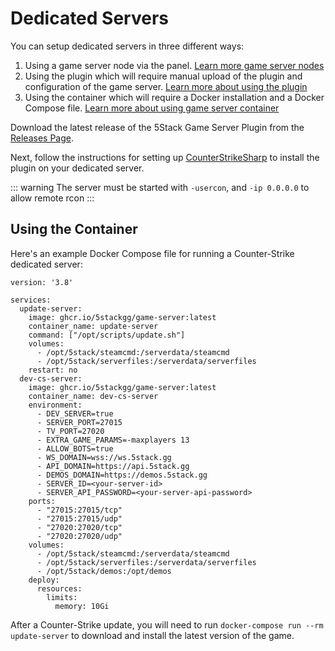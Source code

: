 # Dedicated Servers

You can setup dedicated servers in three different ways:

1. Using a game server node via the panel. [Learn more game server nodes](./game-server-nodes/)
2. Using the plugin which will require manual upload of the plugin and configuration of the game server. [Learn more about using the plugin](#using-the-plugin)
3. Using the container which will require a Docker installation and a Docker Compose file. [Learn more about using game server container](#using-the-container)

Download the latest release of the 5Stack Game Server Plugin from the [Releases Page](https://github.com/5stackgg/game-server/releases).

Next, follow the instructions for setting up [CounterStrikeSharp](https://docs.cssharp.dev/docs/guides/getting-started.html) to install the plugin on your dedicated server.

::: warning
The server must be started with `-usercon`, and `-ip 0.0.0.0` to allow remote rcon
:::

## Using the Container

Here's an example Docker Compose file for running a Counter-Strike dedicated server:

```
version: '3.8'

services:
  update-server:
    image: ghcr.io/5stackgg/game-server:latest
    container_name: update-server
    command: ["/opt/scripts/update.sh"]
    volumes:
      - /opt/5stack/steamcmd:/serverdata/steamcmd
      - /opt/5stack/serverfiles:/serverdata/serverfiles
    restart: no
  dev-cs-server:
    image: ghcr.io/5stackgg/game-server:latest
    container_name: dev-cs-server
    environment:
      - DEV_SERVER=true
      - SERVER_PORT=27015
      - TV_PORT=27020
      - EXTRA_GAME_PARAMS=-maxplayers 13
      - ALLOW_BOTS=true
      - WS_DOMAIN=wss://ws.5stack.gg
      - API_DOMAIN=https://api.5stack.gg
      - DEMOS_DOMAIN=https://demos.5stack.gg
      - SERVER_ID=<your-server-id>
      - SERVER_API_PASSWORD=<your-server-api-password>
    ports:
      - "27015:27015/tcp"
      - "27015:27015/udp"
      - "27020:27020/tcp"
      - "27020:27020/udp"
    volumes:
      - /opt/5stack/steamcmd:/serverdata/steamcmd
      - /opt/5stack/serverfiles:/serverdata/serverfiles
      - /opt/5stack/demos:/opt/demos
    deploy:
      resources:
        limits:
          memory: 10Gi
```

After a Counter-Strike update, you will need to run `docker-compose run --rm update-server` to download and install the latest version of the game.
